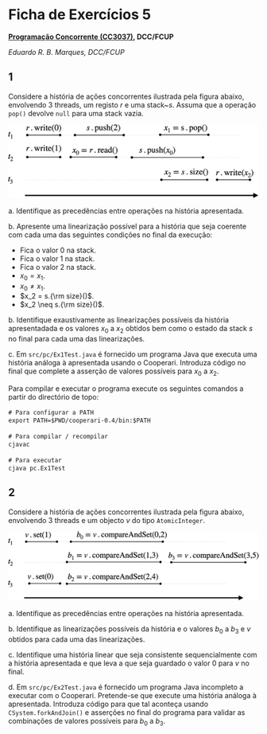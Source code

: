 
# Ficha de Exercícios 5


__[Programação Concorrente (CC3037)](https://www.dcc.fc.up.pt/~edrdo/aulas/pc), DCC/FCUP__

_Eduardo R. B. Marques, DCC/FCUP_


## 1

Considere a história de ações concorrentes ilustrada pela figura abaixo, envolvendo 3 threads, um registo $r$ e uma stack~$s$. 
Assuma que a operação `pop()` devolve `null` para uma stack vazia.

![](ex1.png)   
 
a. Identifique as precedências entre operações na história apresentada. 

b. Apresente uma linearização possível para a história que seja coerente com cada uma das seguintes condições no final da execução:
 
  - Fica o valor 0 na stack.
  - Fica o valor 1 na stack.
  - Fica o valor 2 na stack.
  - $x_0 = x_1$.
  - $x_0 \neq x_1$.
  - $x_2 = s.{\rm size}()$.
  - $x_2 \neq s.{\rm size}()$.
   
b. Identifique exaustivamente as linearizações possíveis da história apresentadada e os valores $x_0$ a $x_2$ obtidos bem como o estado da stack $s$ no final para cada uma das linearizações. 

c. Em `src/pc/Ex1Test.java` é fornecido um programa Java que executa uma história análoga à apresentada usando o Cooperari. Introduza código no final que complete a asserção de valores possíveis para $x_0$ a $x_2$.

Para compilar e executar o programa execute os seguintes comandos a partir do directório 
de topo:

  ```
# Para configurar a PATH
export PATH=$PWD/cooperari-0.4/bin:$PATH

# Para compilar / recompilar
cjavac

# Para executar
cjava pc.Ex1Test
  ```


## 2
 
Considere a história de ações concorrentes ilustrada pela figura abaixo, envolvendo 3 threads e um objecto $v$ do tipo `AtomicInteger`.

![](ex2.png)

a. Identifique as precedências entre operações na história apresentada. 

b. Identifique as linearizações possíveis da história e o valores $b_0$ a $b_3$ e $v$ obtidos para cada uma das linearizações. 

c. Identifique uma história linear que seja consistente sequencialmente com a história apresentada e que leva a que seja
guardado o valor $0$ para $v$ no final.

d. Em `src/pc/Ex2Test.java` é fornecido um programa Java incompleto a executar com o Cooperari. Pretende-se que execute uma história análoga à apresentada. Introduza código para que tal aconteça usando `CSystem.forkAndJoin()` e asserções no final do programa para validar as combinações de valores possíveis para $b_0$ a $b_3$. 


